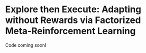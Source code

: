 # Explore then Execute: Adapting without Rewards via Factorized Meta-Reinforcement Learning

Code coming soon!
